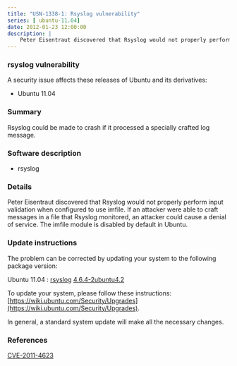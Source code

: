 ```yaml
---
title: "USN-1338-1: Rsyslog vulnerability"
series: [ ubuntu-11.04]
date: 2012-01-23 12:00:00
description: |
    Peter Eisentraut discovered that Rsyslog would not properly perform input validation when configured to use imfile. If an attacker were able to craft messages in a file that Rsyslog monitored, an attacker could cause a denial of service. The imfile module is disabled by default in Ubuntu. 
--- 
```

 
 


### rsyslog vulnerability

A security issue affects these releases of Ubuntu and its derivatives:

* Ubuntu 11.04

### Summary

Rsyslog could be made to crash if it processed a specially crafted log message.

### Software description

* rsyslog 

### Details

Peter Eisentraut discovered that Rsyslog would not properly perform input validation when configured to use imfile. If an attacker were able to craft messages in a file that Rsyslog monitored, an attacker could cause a denial of service. The imfile module is disabled by default in Ubuntu. 

### Update instructions

The problem can be corrected by updating your system to the following package version:

Ubuntu 11.04
 : [rsyslog](https://launchpad.net/ubuntu/+source/rsyslog) <span> [4.6.4-2ubuntu4.2](https://launchpad.net/ubuntu/+source/rsyslog/4.6.4-2ubuntu4.2) </span> 

To update your system, please follow these instructions: [https://wiki.ubuntu.com/Security/Upgrades](https://wiki.ubuntu.com/Security/Upgrades).

In general, a standard system update will make all the necessary changes. 

### References

 
 [CVE-2011-4623](http://people.ubuntu.com/~ubuntu-security/cve/CVE-2011-4623)
 

